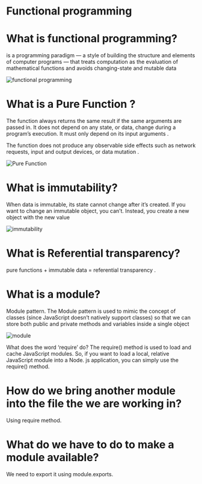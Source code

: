 # Functional programming

# What is functional programming?
is a programming paradigm — a style of building the structure and elements of computer programs — that treats computation as the evaluation of mathematical functions and avoids changing-state and mutable data

![functional programming](https://www.xenonstack.com/hubfs/xenonstack-functional-programming.png)

# What is a Pure Function ?
The function always returns the same result if the same arguments are passed in. It does not depend on any state, or data, change during a program’s execution. It must only depend on its input arguments .

The function does not produce any observable side effects such as network requests, input and output devices, or data mutation .

![Pure Function](https://i.morioh.com/200725/fb8cd013.webp)

#  What is immutability?
When data is immutable, its state cannot change after it’s created. If you want to change an immutable object, you can’t. Instead, you create a new object with the new value

![immutability](https://datastorageasean.com/sites/default/files/images/10082020_ImmutableBackupExplainedDiagram.jpg)


# What is Referential transparency?
pure functions + immutable data = referential transparency .



# What is a module?
Module pattern. The Module pattern is used to mimic the concept of classes (since JavaScript doesn’t natively support classes) so that we can store both public and private methods and variables inside a single object

![module](https://qph.fs.quoracdn.net/main-qimg-3555c2b5015c849f648ccead6da324e0)

What does the word ‘require’ do?
The require() method is used to load and cache JavaScript modules. So, if you want to load a local, relative JavaScript module into a Node. js application, you can simply use the require() method.



# How do we bring another module into the file the we are working in?
Using require method.


# What do we have to do to make a module available?
We need to export it using module.exports.